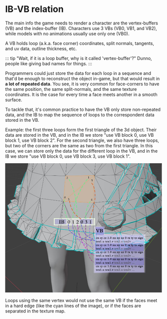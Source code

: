# IB-VB relation

The main info the game needs to render a character are the vertex-buffers (VB) and the index-buffer (IB). Characters use 3 VBs (VB0, VB1, and VB2), while models with no animations usually use only one (VB0).

A VB holds loop (a.k.a. face corner) coordinates, split normals, tangents, and uv data, outline thickness, etc.

::: tip
"Wait, if it is a loop buffer, why is it called 'vertex-buffer'?"
Dunno, people like giving bad names for things.
:::

Programmers could just store the data for each loop in a sequence and that'd be enough to reconstruct the object in-game, but that would result in **a lot of repeated data**. You see, it is very common for face-corners to have the same position, the same split-normals, and the same texture coordinates. It is the case for every time a face meets another in a smooth surface.

To tackle that, it's common practice to have the VB only store non-repeated data, and the IB to map the sequence of loops to the correspondent data stored in the VB.

Example: the first three loops form the first triangle of the 3d object. Their data are stored in the VB, and in the IB we store "use VB block 0, use VB block 1, use VB block 2". For the second triangle, we also have three loops, but two of the corners are the same as two from the first triangle. In this case, we can store only the data for the different loop in the VB, and in the IB we store "use VB block 0, use VB block 3, use VB block 1".

![vb-ib](../assets/ib-vb.jpg)

Loops using the same vertex would not use the same VB if the faces meet in a hard edge (like the cyan lines of the image), or if the faces are separated in the texture map.